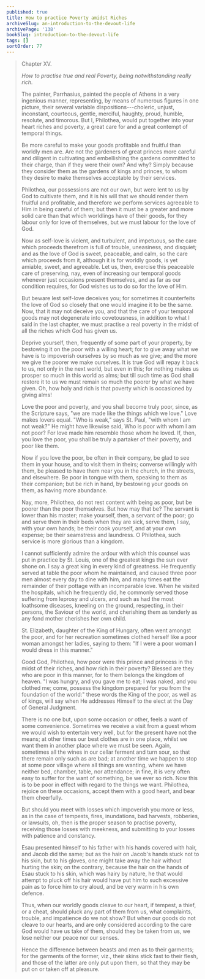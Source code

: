 ```yaml
---
published: true
title: How to practice Poverty amidst Riches
archiveSlug: an-introduction-to-the-devout-life
archivePage: '138'
bookSlug: introduction-to-the-devout-life
tags: []
sortOrder: 77
---
```


> Chapter XV.
>
> *How to practise true and real Poverty, being notwithstanding really rich.*
>
> The painter, Parrhasius, painted the people of Athens in a very ingenious manner, representing, by means of numerous figures in one picture, their several variable dispositions---choleric, unjust, inconstant, courteous, gentle, merciful, haughty, proud, humble, resolute, and timorous. But I, Philothea, would put together into your heart riches and poverty, a great care for and a great contempt of temporal things.
>
> Be more careful to make your goods profitable and fruitful than worldly men are. Are not the gardeners of great princes more careful and diligent in cultivating and embellishing the gardens committed to their charge, than if they were their own? And why? Simply because they consider them as the gardens of kings and princes, to whom they desire to make themselves acceptable by their services.
>
> Philothea, our possessions are not our own, but were lent to us by God to cultivate them, and it is his will that we should render them fruitful and profitable, and therefore we perform services agreeable to Him in being careful of them; but then it must be a greater and more solid care than that which worldlings have of their goods, for they labour only for love of themselves, but we must labour for the love of God.
>
> Now as self-love is violent, and turbulent, and impetuous, so the care which proceeds therefrom is full of trouble, uneasiness, and disquiet; and as the love of God is sweet, peaceable, and calm, so the care which proceeds from it, although it is for worldly goods, is yet amiable, sweet, and agreeable. Let us, then, exercise this peaceable care of preserving, nay, even of increasing our temporal goods whenever just occasions present themselves, and as far as our condition requires, for God wishes us to do so for the love of Him.
>
> But beware lest self-love deceives you; for sometimes it counterfeits the love of God so closely that one would imagine it to be the same. Now, that it may not deceive you, and that the care of your temporal goods may not degenerate into covetousness, in addition to what I said in the last chapter, we must practise a real poverty in the midst of all the riches which God has given us.
>
> Deprive yourself, then, frequently of some part of your property, by bestowing it on the poor with a willing heart; for to give away what we have is to impoverish ourselves by so much as we give; and the more we give the poorer we make ourselves. It is true God will repay it back to us, not only in the next world, but even in this; for nothing makes us prosper so much in this world as alms; but till such time as God shall restore it to us we must remain so much the poorer by what we have given. Oh, how holy and rich is that poverty which is occasioned by giving alms!
>
> Love the poor and poverty, and you shall become truly poor, since, as the Scripture says, "we are made like the things which we love." Love makes lovers equal. "Who is weak," says St. Paul, "with whom I am not weak?" He might have likewise said, Who is poor with whom I am not poor? For love made him resemble those whom he loved. If, then, you love the poor, you shall be truly a partaker of their poverty, and poor like them.
>
> Now if you love the poor, be often in their company, be glad to see them in your house, and to visit them in theirs; converse willingly with them, be pleased to have them near you in the church, in the streets, and elsewhere. Be poor in tongue with them, speaking to them as their companion; but be rich in hand, by bestowing your goods on them, as having more abundance.
>
> Nay, more, Philothea, do not rest content with being as poor, but be poorer than the poor themselves. But how may that be? The servant is lower than his master; make yourself, then, a servant of the poor; go and serve them in their beds when they are sick, serve them, I say, with your own hands; be their cook yourself, and at your own expense; be their seamstress and laundress. O Philothea, such service is more glorious than a kingdom.
>
> I cannot sufficiently admire the ardour with which this counsel was put in practice by St. Louis, one of the greatest kings the sun ever shone on. I say a great king in every kind of greatness. He frequently served at table the poor whom he maintained, and caused three poor men almost every day to dine with him, and many times eat the remainder of their pottage with an incomparable love. When he visited the hospitals, which he frequently did, he commonly served those suffering from leprosy and ulcers, and such as had the most loathsome diseases, kneeling on the ground, respecting, in their persons, the Saviour of the world, and cherishing them as tenderly as any fond mother cherishes her own child.
>
> St. Elizabeth, daughter of the King of Hungary, often went amongst the poor, and for her recreation sometimes clothed herself like a poor woman amongst her ladies, saying to them: "If I were a poor woman I would dress in this manner."
>
> Good God, Philothea, how poor were this prince and princess in the midst of their riches, and how rich in their poverty? Blessed are they who are poor in this manner, for to them belongs the kingdom of heaven. "I was hungry, and you gave me to eat; I was naked, and you clothed me; come, possess the kingdom prepared for you from the foundation of the world:" these words the King of the poor, as well as of kings, will say when He addresses Himself to the elect at the Day of General Judgment.
>
> There is no one but, upon some occasion or other, feels a want of some convenience. Sometimes we receive a visit from a guest whom we would wish to entertain very well, but for the present have not the means; at other times our best clothes are in one place, whilst we want them in another place where we must be seen. Again, sometimes all the wines in our cellar ferment and turn sour, so that there remain only such as are bad; at another time we happen to stop at some poor village where all things are wanting, where we have neither bed, chamber, table, nor attendance; in fine, it is very often easy to suffer for the want of something, be we ever so rich. Now this is to be poor in effect with regard to the things we want. Philothea, rejoice on these occasions, accept them with a good heart, and bear them cheerfully.
>
> But should you meet with losses which impoverish you more or less, as in the case of tempests, fires, inundations, bad harvests, robberies, or lawsuits, oh, then is the proper season to practise poverty, receiving those losses with meekness, and submitting to your losses with patience and constancy.
>
> Esau presented himself to his father with his hands covered with hair, and Jacob did the same; but as the hair on Jacob's hands stuck not to his skin, but to his gloves, one might take away the hair without hurting the skin; on the contrary, because the hair on the hands of Esau stuck to his skin, which was hairy by nature, he that would attempt to pluck off his hair would have put him to such excessive pain as to force him to cry aloud, and be very warm in his own defence.
>
> Thus, when our worldly goods cleave to our heart, if tempest, a thief, or a cheat, should pluck any part of them from us, what complaints, trouble, and impatience do we not show? But when our goods do not cleave to our hearts, and are only considered according to the care God would have us take of them, should they be taken from us, we lose neither our peace nor our senses.
>
> Hence the difference between beasts and men as to their garments; for the garments of the former, viz., their skins stick fast to their flesh, and those of the latter are only put upon them, so that they may be put on or taken off at pleasure.
